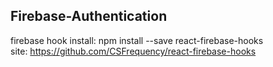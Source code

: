 ## Firebase-Authentication

firebase hook install: npm install --save react-firebase-hooks 
<br>
site: https://github.com/CSFrequency/react-firebase-hooks

